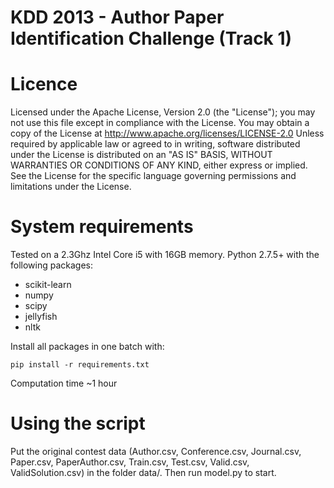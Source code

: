 KDD 2013 - Author Paper Identification Challenge (Track 1)
==========================================================

# Licence
Licensed under the Apache License, Version 2.0 (the "License");
you may not use this file except in compliance with the License.
You may obtain a copy of the License at
http://www.apache.org/licenses/LICENSE-2.0
Unless required by applicable law or agreed to in writing, software
distributed under the License is distributed on an "AS IS" BASIS,
WITHOUT WARRANTIES OR CONDITIONS OF ANY KIND, either express or implied.
See the License for the specific language governing permissions and
limitations under the License.

# System requirements
Tested on a 2.3Ghz Intel Core i5 with 16GB memory.
Python 2.7.5+ with the following packages:
 - scikit-learn
 - numpy
 - scipy
 - jellyfish
 - nltk

Install all packages in one batch with:

```
pip install -r requirements.txt
```

Computation time ~1 hour

# Using the script
Put the original contest data (Author.csv, Conference.csv, Journal.csv, Paper.csv, PaperAuthor.csv, Train.csv, Test.csv, Valid.csv, ValidSolution.csv) in the folder data/. Then run model.py to start.

